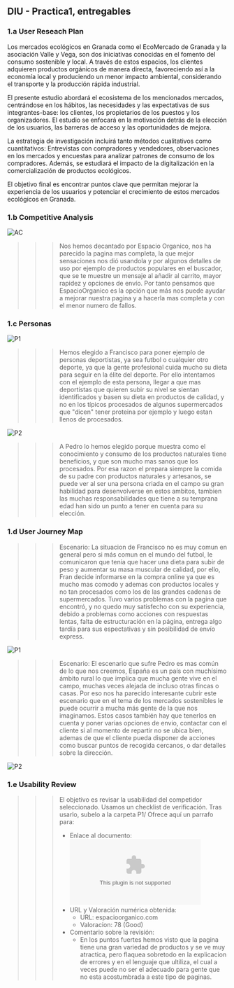 ## DIU - Practica1, entregables

### 1.a User Reseach Plan
Los mercados ecológicos en Granada como el EcoMercado de Granada y la asociación Valle y Vega, son dos iniciativas conocidas en el fomento del consumo sostenible y local. A través de estos espacios, los clientes adquieren productos orgánicos de manera directa, favoreciendo así a la economía local y produciendo un menor impacto ambiental, considerando el transporte y la producción rápida industrial.

El presente estudio abordará el ecosistema de los mencionados mercados, centrándose en los hábitos, las necesidades y las expectativas de sus integrantes-base: los clientes, los propietarios de los puestos y los organizadores. El estudio se enfocará en la motivación detrás de la elección de los usuarios, las barreras de acceso y las oportunidades de mejora.

La estrategia de investigación incluirá tanto métodos cualitativos como cuantitativos: Entrevistas con compradores y vendedores, observaciones en los mercados y encuestas para analizar patrones de consumo de los compradores. Además, se estudiará el impacto de la digitalización en la comercialización de productos ecológicos.

El objetivo final es encontrar puntos clave que permitan mejorar la experiencia de los usuarios y potenciar el crecimiento de estos mercados ecológicos en Granada.

### 1.b Competitive Analysis
  ![AC](analisis.png)
  >>> Nos hemos decantado por Espacio Organico, nos ha parecido la pagina mas completa, la que mejor sensaciones nos dió usandola y por algunos detalles de uso por ejemplo de productos populares en el buscador, que se te muestre un mensaje al añadir al carrito, mayor rapidez y opciones de envío.
  >>> Por tanto pensamos que EspacioOrganico es la opción que más nos puede ayudar a mejorar nuestra pagina y a hacerla mas completa y con el menor numero de fallos.
  
### 1.c Personas

  ![P1](Persona1.png)
  >>> Hemos elegido a Francisco para poner ejemplo de personas deportistas, ya sea futbol o cualquier otro deporte, ya que la gente profesional cuida mucho su dieta para seguir en la élite del deporte.
  >> Por ello intentamos con el ejemplo de esta persona, llegar a que mas deportistas que quieren subir su nivel se sientan identificados y basen su dieta en productos de calidad, y no en los típicos procesados de algunos supermercados que "dicen" tener proteina por ejemplo y luego estan llenos de procesados.

  ![P2](Persona2.png)
  >>> A Pedro lo hemos elegido porque muestra como el conocimiento y consumo de los productos naturales tiene beneficios, y que son mucho mas sanos que los procesados.
  >>> Por esa razon el prepara siempre la comida de su padre con productos naturales y artesanos, se puede ver al ser una persona criada en el campo su gran habilidad para desenvolverse en estos ambitos, tambien las muchas responsabilidades que tiene a su temprana edad han sido un punto a tener en cuenta para su elección.
  
### 1.d User Journey Map
  >>> Escenario: La situacion de Francisco no es muy comun en general pero si más comun en el mundo del futbol, le comunicaron que tenía que hacer una dieta para subir de peso y aumentar su masa muscular de calidad, por ello, Fran decide informarse en la compra online ya que es mucho mas comodo y ademas con productos locales y no tan procesados como los de las grandes cadenas de supermercados.
>>> Tuvo varios problemas con la pagina que encontró, y no quedo muy satisfecho con su experiencia, debido a problemas como acciones con respuestas lentas, falta de estructuración en la página, entrega algo tardía para sus espectativas y sin posibilidad de envío express.

  ![P1](UserJourney-1.png)

>>> Escenario: El escenario que sufre Pedro es mas común de lo que nos creemos, España es un país con muchísimo ámbito rural lo que implica que mucha gente vive en el campo, muchas veces alejada de incluso otras fincas o casas. Por eso nos ha parecido interesante cubrir este escenario que en el tema de los mercados sostenibles le puede ocurrir a mucha más gente de la que nos imaginamos.
>>> Estos casos también hay que tenerlos en cuenta y poner varias opciones de envio, contactar con el cliente si al momento de repartir no se ubica bien, ademas de que el cliente pueda disponer de acciones como buscar puntos de recogida cercanos, o dar detalles sobre la dirección.

  ![P2](Journey_Map_Persona2.png)
  
### 1.e Usability Review

>>>  El objetivo es revisar la usabilidad del competidor seleccionado. Usamos un checklist de verificación. Tras usarlo, subelo a la carpeta P1/ Ofrece aquí un parrafo para:
>>> - Enlace al documento:  ![Enlace-Usability-review](P1/Usability-review.xlsx) 
>>> - URL y Valoración numérica obtenida:
>>>   - URL: espacioorganico.com
>>>   - Valoracion: 78 (Good)   
>>> - Comentario sobre la revisión:
>>>   - En los puntos fuertes hemos visto que la pagina tiene una gran variedad de productos y se ve muy atractica, pero flaquea sobretodo en la explicacion de errores y en el lenguaje que ultiliza, el cual a veces puede no ser el adecuado para gente que no esta acostumbrada a este tipo de paginas.
